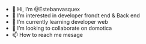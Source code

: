 - 👋 Hi, I’m @Estebanvasquex
- 👀 I’m interested in developer frondt end & Back end
- 🌱 I’m currently learning developer web
- 💞️ I’m looking to collaborate on domotica
- 📫 How to reach me mesage 

<!---
Estebanvasquex/Estebanvasquex is a ✨ special ✨ repository because its `README.md` (this file) appears on your GitHub profile.
You can click the Preview link to take a look at your changes.
--->
